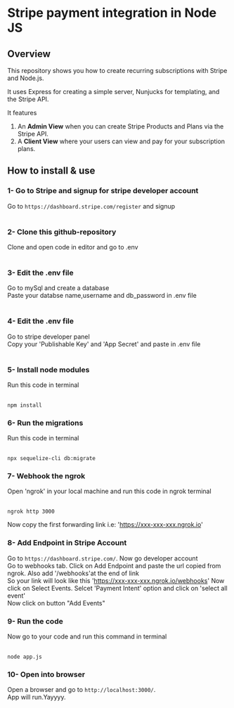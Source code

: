 # Stripe payment integration in Node JS

## Overview

This repository shows you how to create recurring subscriptions with Stripe and Node.js.

It uses Express for creating a simple server, Nunjucks for templating, and the Stripe API.

It features

1. An **Admin View** when you can create Stripe Products and Plans via the Stripe API.
2. A **Client View** where your users can view and pay for your subscription plans.

## How to install & use

### 1- Go to Stripe and signup for stripe developer account

Go to `https://dashboard.stripe.com/register` and signup<br /><br />

### 2- Clone this github-repository

Clone and open code in editor and go to .env<br /><br />

### 3- Edit the .env file

Go to mySql and create a database <br/>
Paste your databse name,username and db_password in .env file<br/><br/>

### 4- Edit the .env file

Go to stripe developer panel<br/>
Copy your 'Publishable Key' and 'App Secret' and paste in .env file<br/><br/>

### 5- Install node modules

Run this code in terminal <br /><br />

```
npm install
```

### 6- Run the migrations

Run this code in terminal <br /><br />

```
npx sequelize-cli db:migrate
```

### 7- Webhook the ngrok

Open 'ngrok' in your local machine and run this code in ngrok terminal <br /><br />

```
ngrok http 3000
```

Now copy the first forwarding link i.e: 'https://xxx-xxx-xxx.ngrok.io'

### 8- Add Endpoint in Stripe Account

Go to `https://dashboard.stripe.com/`. Now go developer account <br />
Go to webhooks tab. Click on Add Endpoint and paste the url copied from ngrok. Also add '/webhooks'at the end of link <br />
So your link will look like this 'https://xxx-xxx-xxx.ngrok.io/webhooks'
Now click on Select Events. Selcet 'Payment Intent' option and click on 'select all event'<br />
Now click on button "Add Events" 

### 9- Run the code

Now go to your code and run this command in terminal <br /><br />

```
node app.js
```

### 10- Open into browser

Open a browser and go to `http://localhost:3000/`.<br />
App will run.Yayyyy.<br /><br/>
